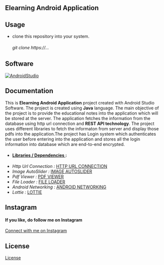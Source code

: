 ## Elearning Android Application

## Usage
* clone this repository into your system.
  <h6><i>git clone https://...</i></h6>
  
## Software
<a href="https://developer.android.com/studio?gad_source=1&gclid=EAIaIQobChMIxezS47DqhgMVQ9MWBR1J5QE-EAAYASAAEgIgh_D_BwE&gclsrc=aw.ds">![AndroidStudio](https://img.shields.io/badge/-Android%20Studio-000000?style=for-the-badge&logo=AndroidStudio)</a>

## Documentation
<P>This is <b>Elearning Android Application</b> project created with Android Studio Software. The project is created using <b>Java</b> language. The main objective of the project is to provide the educational notes into the application which will be stored at the server.
The application fetches the information from the database using http url connection and <b>REST API technology</b>. The project uses different libraries to  fetch the informaton from server and display those pdfs into the application.The project has Login system which authenticates the user before entering into the application and stores all the login information into database which are end-to-end encrypted.</P>

* <h4><u>Libraries / Dependencies </u>:</h4>
* <i>Http Url Connection :</i> <a href="https://github.com/VishnuSivadasVS/Advanced-HttpURLConnection.git">HTTP URL CONNECTION</a>
* <i>Image AutoSlider :</i> <a href="https://github.com/smarteist/Android-Image-Slider.git">IMAGE AUTOSLIDER</a>
* <i>Pdf Viewer :</i> <a href="https://github.com/barteksc/AndroidPdfViewerV2.git">PDF VIEWER</a>
* <i>File Loader :</i> <a href="https://github.com/kk121/File-Loader.git">FILE LOADER</a>
* <i>Android Networking :</i> <a href="https://github.com/amitshekhariitbhu/Fast-Android-Networking.git">ANDROID NETWORKING</a>
* <i>Lottie :</i> <a href="https://github.com/airbnb/lottie-android.git">LOTTIE</a>

## Instagram
<h4>If you like, do follow me on Instagram</h4>
<a href="https://www.instagram.com/_vishal_benake">Connect with me on Instagram</a>

## License
[License](License)
